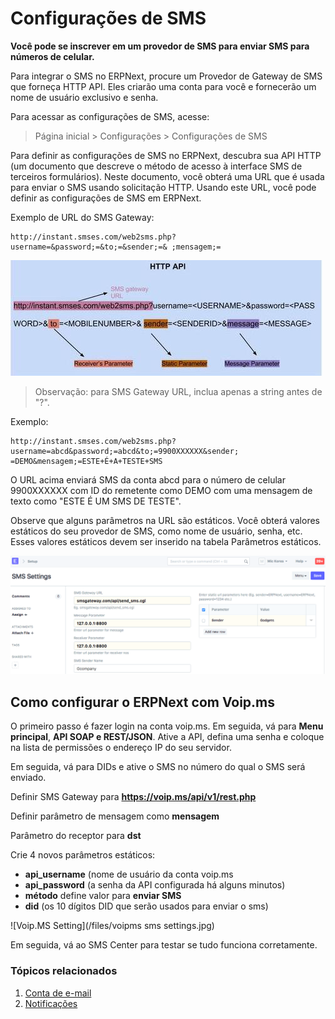# Configurações de SMS


**Você pode se inscrever em um provedor de SMS para enviar SMS para números de celular.**


Para integrar o SMS no ERPNext, procure um Provedor de Gateway de SMS que forneça HTTP
API. Eles criarão uma conta para você e fornecerão um nome de usuário exclusivo
e senha.


Para acessar as configurações de SMS, acesse:



> 
> Página inicial > Configurações > Configurações de SMS
> 
> 
> 


Para definir as configurações de SMS no ERPNext, descubra sua API HTTP (um documento
que descreve o método de acesso à interface SMS de terceiros
formulários). Neste documento, você obterá uma URL que é usada para enviar o
SMS usando solicitação HTTP. Usando este URL, você pode definir as configurações de SMS em
ERPNext.


Exemplo de URL do SMS Gateway:



```
http://instant.smses.com/web2sms.php?username=&password;=&to;=&sender;=& ;mensagem;=

```

![SMS Setting 2](/files/sms-settings2.jpg)



> 
> Observação: para SMS Gateway URL, inclua apenas a string antes de "?".
> 
> 
> 


Exemplo:



```
http://instant.smses.com/web2sms.php?username=abcd&password;=abcd&to;=9900XXXXXX&sender;
=DEMO&mensagem;=ESTE+É+A+TESTE+SMS

```

O URL acima enviará SMS da conta abcd para o número de celular 9900XXXXXX com
ID do remetente como DEMO com uma mensagem de texto como "ESTE É UM SMS DE TESTE".


Observe que alguns parâmetros na URL são estáticos. Você obterá valores estáticos
do seu provedor de SMS, como nome de usuário, senha, etc. Esses valores estáticos devem
ser inserido na tabela Parâmetros estáticos.


![SMS Setting](/files/sms-settings1.png)


## Como configurar o ERPNext com Voip.ms


O primeiro passo é fazer login na conta voip.ms. Em seguida, vá para **Menu principal**, **API SOAP e REST/JSON**.
Ative a API, defina uma senha e coloque na lista de permissões o endereço IP do seu servidor.


Em seguida, vá para DIDs e ative o SMS no número do qual o SMS será enviado.


Definir SMS Gateway para **https://voip.ms/api/v1/rest.php**


Definir parâmetro de mensagem como **mensagem**


Parâmetro do receptor para **dst**


Crie 4 novos parâmetros estáticos:


* **api\_username** (nome de usuário da conta voip.ms
* **api\_password** (a senha da API configurada há alguns minutos)
* **método** define valor para **enviar SMS**
* **did** (os 10 dígitos DID que serão usados ​​para enviar o sms)


![Voip.MS Setting](/files/voipms sms settings.jpg)


Em seguida, vá ao SMS Center para testar se tudo funciona corretamente.


### Tópicos relacionados


1. [Conta de e-mail](/docs/pt/setting-up/email/email-account)
2. [Notificações](/docs/pt/setting-up/notifications)
